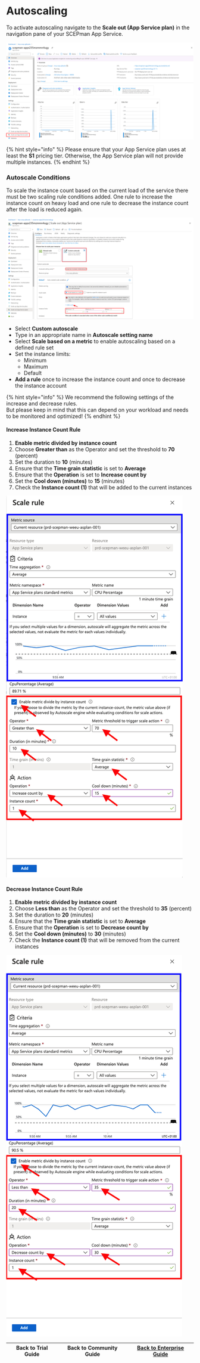 # Autoscaling

To activate autoscaling navigate to the **Scale out \(App Service plan\)** in the navigation pane of your SCEPman App Service.

![](../../.gitbook/assets/image%20%284%29.png)

{% hint style="info" %}
Please ensure that your App Service plan uses at least the **S1** pricing tier. Otherwise, the App Service plan will not provide multiple instances.
{% endhint %}

### Autoscale Conditions

To scale the instance count based on the current load of the service there must be two scaling rule conditions added. One rule to increase the instance count on heavy load and one rule to decrease the instance count after the load is reduced again.

![](../../.gitbook/assets/image%20%288%29.png)

* Select **Custom autoscale**
* Type in an appropriate name in **Autoscale setting name**
* Select **Scale based on a metric** to enable autoscaling based on a defined rule set
* Set the instance limits:
  * Minimum
  * Maximum
  * Default
* **Add a rule** once to increase the instance count and once to decrease the instance account

{% hint style="info" %}
We recommend the following settings of the increase and decrease rules.   
But please keep in mind that this can depend on your workload and needs to be monitored and optimized!
{% endhint %}

#### Increase Instance Count Rule

1. **Enable metric divided by instance count**
2. Choose **Greater than** as the Operator and set the threshold to **70** \(percent\)
3. Set the duration to **10** \(minutes\) 
4. Ensure that the **Time grain statistic** is set to **Average**
5. Ensure that the **Operation** is set to **Increase count by**
6. Set the **Cool down \(minutes\)** to **15** \(minutes\)
7. Check the **Instance count \(1\)** that will be added to the current instances

![](../../.gitbook/assets/screen-shot-2021-01-19-at-10.02.50.png)

#### Decrease Instance Count Rule

1. **Enable metric divided by instance count**
2. Choose **Less than** as the Operator and set the threshold to **35** \(percent\)
3. Set the duration to **20** \(minutes\) 
4. Ensure that the **Time grain statistic** is set to **Average**
5. Ensure that the **Operation** is set to **Decrease count by**
6. Set the **Cool down \(minutes\)** to **30** \(minutes\)
7. Check the **Instance count \(1\)** that will be removed from the current instances

![](../../.gitbook/assets/screen-shot-2021-01-19-at-10.08.38.png)

| Back to Trial Guide | Back to Community Guide | ​[Back to Enterprise Guide​](../../getting-started/enterprise-guide.md#step-8-configure-autoscaling) |
| :---: | :---: | :---: |


